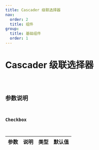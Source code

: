 ```yaml
---
title: Cascader 级联选择器
nav:
  order: 2
  title: 组件
group:
  title: 基础组件
  order: 1
---
```


# Cascader 级联选择器

<code src='./demo/basic.tsx' title='基础用法' />

## 参数说明

### Checkbox

| 参数 | 说明 | 类型 | 默认值 |
| ---- | ---- | ---- | ------ |

